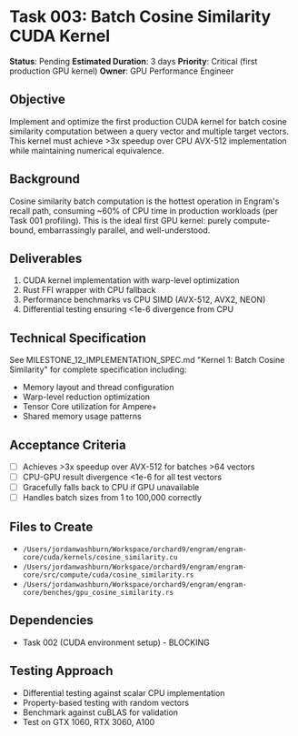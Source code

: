 # Task 003: Batch Cosine Similarity CUDA Kernel

**Status**: Pending
**Estimated Duration**: 3 days
**Priority**: Critical (first production GPU kernel)
**Owner**: GPU Performance Engineer

## Objective

Implement and optimize the first production CUDA kernel for batch cosine similarity computation between a query vector and multiple target vectors. This kernel must achieve >3x speedup over CPU AVX-512 implementation while maintaining numerical equivalence.

## Background

Cosine similarity batch computation is the hottest operation in Engram's recall path, consuming ~60% of CPU time in production workloads (per Task 001 profiling). This is the ideal first GPU kernel: purely compute-bound, embarrassingly parallel, and well-understood.

## Deliverables

1. CUDA kernel implementation with warp-level optimization
2. Rust FFI wrapper with CPU fallback
3. Performance benchmarks vs CPU SIMD (AVX-512, AVX2, NEON)
4. Differential testing ensuring <1e-6 divergence from CPU

## Technical Specification

See MILESTONE_12_IMPLEMENTATION_SPEC.md "Kernel 1: Batch Cosine Similarity" for complete specification including:
- Memory layout and thread configuration
- Warp-level reduction optimization
- Tensor Core utilization for Ampere+
- Shared memory usage patterns

## Acceptance Criteria

- [ ] Achieves >3x speedup over AVX-512 for batches >64 vectors
- [ ] CPU-GPU result divergence <1e-6 for all test vectors
- [ ] Gracefully falls back to CPU if GPU unavailable
- [ ] Handles batch sizes from 1 to 100,000 correctly

## Files to Create

- `/Users/jordanwashburn/Workspace/orchard9/engram/engram-core/cuda/kernels/cosine_similarity.cu`
- `/Users/jordanwashburn/Workspace/orchard9/engram/engram-core/src/compute/cuda/cosine_similarity.rs`
- `/Users/jordanwashburn/Workspace/orchard9/engram/engram-core/benches/gpu_cosine_similarity.rs`

## Dependencies

- Task 002 (CUDA environment setup) - BLOCKING

## Testing Approach

- Differential testing against scalar CPU implementation
- Property-based testing with random vectors
- Benchmark against cuBLAS for validation
- Test on GTX 1060, RTX 3060, A100
